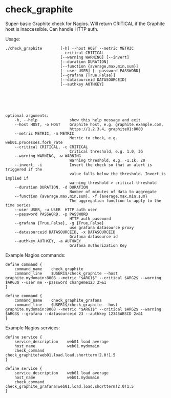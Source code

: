 check_graphite
==============

Super-basic Graphite check for Nagios. Will return CRITICAL if the Graphite
host is inaccessible. Can handle HTTP auth.

Usage:

    ./check_graphite        [-h] --host HOST --metric METRIC
                            --critical CRITICAL
                            [--warning WARNING] [--invert]
                            [--duration DURATION]
                            [--function {average,max,min,sum}]
                            [--user USER] [--password PASSWORD]
                            [--grafana {True,False}]
                            [--datasourceid DATASOURCEID]
                            [--authkey AUTHKEY]






    optional arguments:
        -h, --help              show this help message and exit
        --host HOST, -o HOST    Graphite host, e.g. graphite.example.com,
                                https://1.2.3.4, graphite01:8080
        --metric METRIC, -m METRIC
                                Metric to check, e.g. web01.processes.fork_rate
        --critical CRITICAL, -c CRITICAL
                                Critical threshold, e.g. 1.0, 3G
        --warning WARNING, -w WARNING
                                Warning threshold, e.g. -1.1k, 20
        --invert, -i            Invert the check so that an alert is triggered if the
                                value falls below the threshold. Invert is implied if
                                warning threshold > critical threshold
        --duration DURATION, -d DURATION
                                Number of minutes of data to aggregate
        --function {average,max,min,sum}, -f {average,max,min,sum}
                                The aggregation function to apply to the time series
        --user USER, -u USER  HTTP auth user
        --password PASSWORD, -p PASSWORD
                                HTTP auth password
        --grafana {True,False}, -g {True,False}
                                use grafana datasource proxy
        --datasourceid DATASOURCEID, -x DATASOURCEID
                                Grafana datasource id
        --authkey AUTHKEY, -a AUTHKEY
                                Grafana Authorization Key




Example Nagios commands:

    define command {
        command_name    check_graphite
        command_line    $USER1$/check_graphite --host graphite.mydomain:8008 --metric "$ARG1$" --critical $ARG2$ --warning $ARG3$ --user me --password changeme123 2>&1
    }

    define command {
        command_name    check_graphite_grafana
        command_line    $USER1$/check_graphite --host graphite.mydomain:8008 --metric "$ARG1$" --critical $ARG2$ --warning $ARG3$ --grafana --datasourceid 23 --authkey 12345ABSCD 2>&1
    }

Example Nagios services:

    define service {
        service_description    web01 load average
        host_name              web01.mydomain
        check_command          check_graphite!web01.load.load.shortterm!2.0!1.5
    }

    define service {
        service_description    web01 load average
        host_name              web01.mydomain
        check_command          check_graphite_grafana!web01.load.load.shortterm!2.0!1.5
    }

